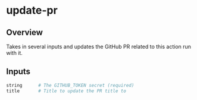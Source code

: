 # update-pr

## Overview

Takes in several inputs and updates the GitHub PR related to this action run with it.

## Inputs

```bash
string      # The GITHUB_TOKEN secret (required)
title       # Title to update the PR title to
```
